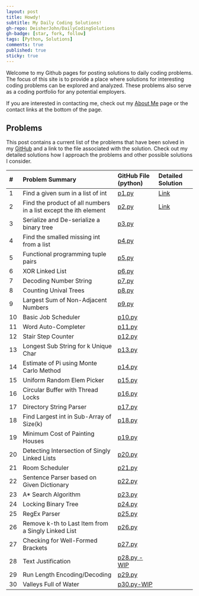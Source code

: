 ```yaml
---
layout: post
title: Howdy!
subtitle: My Daily Coding Solutions!
gh-repo: DeisherJohn/DailyCodingSolutions
gh-badge: [star, fork, follow]
tags: [Python, Solutions]
comments: true
published: true
sticky: true
---
```


Welcome to my Github pages for posting solutions to daily coding problems. The focus of this site is to provide a place where solutions for interesting coding problems can be explored and analyzed. These problems also serve as a coding portfolio for any potential employers. 

If you are interested in contacting me, check out my [About Me](https://deisherjohn.github.io/DailyCodingSolutions/aboutme/) page or the contact links at the bottom of the page. 

<h2>Problems</h2>

This post contains a current list of the problems that have been solved in my [GitHub](https://github.com/DeisherJohn/DailyCodingSolutions) and a link to the file associated with the solution. Check out my detailed solutions how I approach the problems and other possible solutions I consider. 

| # | Problem Summary | GitHub File (python) | Detailed Solution  |
| :------ |:--- | :--- |:---|
| 1 | Find a given sum in a list of int | [p1.py](https://github.com/DeisherJohn/DailyCodingSolutions/blob/master/PythonSolutions/p1.py) |[Link](https://deisherjohn.github.io/DailyCodingSolutions/2019-05-11-problem1-solution)|
| 2 | Find the product of all numbers in a list except the ith element | [p2.py](https://github.com/DeisherJohn/DailyCodingSolutions/blob/master/PythonSolutions/p2.py) | [Link](https://deisherjohn.github.io/DailyCodingSolutions/2019-05-10-problem2-solution/) |
| 3 | Serialize and De-serialize a binary tree | [p3.py](https://github.com/DeisherJohn/DailyCodingSolutions/blob/master/PythonSolutions/p3.py) | |
| 4 | Find the smalled missing int from a list | [p4.py](https://github.com/DeisherJohn/DailyCodingSolutions/blob/master/PythonSolutions/p4.py) ||
| 5 | Functional programming tuple pairs | [p5.py](https://github.com/DeisherJohn/DailyCodingSolutions/blob/master/PythonSolutions/p5.py) ||
| 6 | XOR Linked List | [p6.py](https://github.com/DeisherJohn/DailyCodingSolutions/blob/master/PythonSolutions/p6.py) ||
| 7 | Decoding Number String | [p7.py](https://github.com/DeisherJohn/DailyCodingSolutions/blob/master/PythonSolutions/p7.py) ||
| 8 | Counting Unival Trees | [p8.py](https://github.com/DeisherJohn/DailyCodingSolutions/blob/master/PythonSolutions/p8.py) ||
| 9 | Largest Sum of Non-Adjacent Numbers | [p9.py](https://github.com/DeisherJohn/DailyCodingSolutions/blob/master/PythonSolutions/p9.py) ||
| 10 | Basic Job Scheduler | [p10.py](https://github.com/DeisherJohn/DailyCodingSolutions/blob/master/PythonSolutions/p10.py) ||
| 11 | Word Auto-Completer | [p11.py](https://github.com/DeisherJohn/DailyCodingSolutions/blob/master/PythonSolutions/p11.py) ||
| 12 | Stair Step Counter | [p12.py](https://github.com/DeisherJohn/DailyCodingSolutions/blob/master/PythonSolutions/p12.py) ||
| 13 | Longest Sub String for k Unique Char | [p13.py](https://github.com/DeisherJohn/DailyCodingSolutions/blob/master/PythonSolutions/p13.py) ||
| 14 | Estimate of Pi using Monte Carlo Method | [p14.py](https://github.com/DeisherJohn/DailyCodingSolutions/blob/master/PythonSolutions/p14.py) ||
| 15 | Uniform Random Elem Picker | [p15.py](https://github.com/DeisherJohn/DailyCodingSolutions/blob/master/PythonSolutions/p15.py) ||
| 16 | Circular Buffer with Thread Locks | [p16.py](https://github.com/DeisherJohn/DailyCodingSolutions/blob/master/PythonSolutions/p16.py) ||
| 17 | Directory String Parser | [p17.py](https://github.com/DeisherJohn/DailyCodingSolutions/blob/master/PythonSolutions/p17.py) ||
| 18 | Find Largest int in Sub-Array of Size(k) | [p18.py](https://github.com/DeisherJohn/DailyCodingSolutions/blob/master/PythonSolutions/p18.py) ||
| 19 | Minimum Cost of Painting Houses |[p19.py](https://github.com/DeisherJohn/DailyCodingSolutions/blob/master/PythonSolutions/p19.py)||
| 20 | Detecting Intersection of Singly Linked Lists | [p20.py](https://github.com/DeisherJohn/DailyCodingSolutions/blob/master/PythonSolutions/p20.py) ||
| 21 | Room Scheduler | [p21.py](https://github.com/DeisherJohn/DailyCodingSolutions/blob/master/PythonSolutions/p21.py) ||
| 22 | Sentence Parser based on Given Dictionary | [p22.py](https://github.com/DeisherJohn/DailyCodingSolutions/blob/master/PythonSolutions/p22.py) ||
| 23 | A* Search Algorithm | [p23.py](https://github.com/DeisherJohn/DailyCodingSolutions/blob/master/PythonSolutions/p23.py) ||
| 24 | Locking Binary Tree | [p24.py](https://github.com/DeisherJohn/DailyCodingSolutions/blob/master/PythonSolutions/p24.py) ||
| 25 | RegEx Parser | [p25.py](https://github.com/DeisherJohn/DailyCodingSolutions/blob/master/PythonSolutions/p25.py) ||
| 26 | Remove k-th to Last Item from a Singly Linked List | [p26.py](https://github.com/DeisherJohn/DailyCodingSolutions/blob/master/PythonSolutions/p26.py) ||
| 27 | Checking for Well-Formed Brackets | [p27.py](https://github.com/DeisherJohn/DailyCodingSolutions/blob/master/PythonSolutions/p27.py) ||
| 28 | Text Justification | [p28.py - WIP](https://github.com/DeisherJohn/DailyCodingSolutions/blob/master/PythonSolutions/p28.py) ||
| 29 | Run Length Encoding/Decoding | [p29.py](https://github.com/DeisherJohn/DailyCodingSolutions/blob/master/PythonSolutions/p29.py) ||
| 30 | Valleys Full of Water | [p30.py-WIP](https://github.com/DeisherJohn/DailyCodingSolutions/blob/master/PythonSolutions/p30.py) ||

